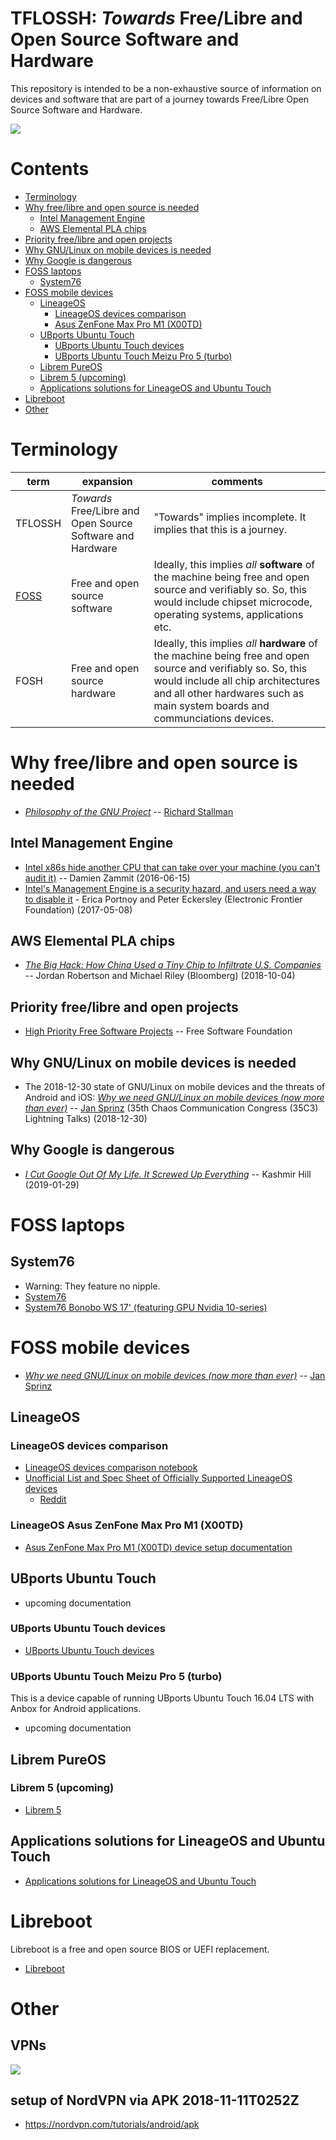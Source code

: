 # TFLOSSH: *Towards* Free/Libre and Open Source Software and Hardware

This repository is intended to be a non-exhaustive source of information on devices and software that are part of a journey towards Free/Libre Open Source Software and Hardware.

![](https://raw.githubusercontent.com/wdbm/TFLOSSH/master/media/rainbow-gathering-gallery-876-786-1479897428.png)

# Contents

- [Terminology](#terminology)
- [Why free/libre and open source is needed](#why-freelibre-and-open-source-is-needed)
    - [Intel Management Engine](#intel-management-engine)
    - [AWS Elemental PLA chips](#aws-elemental-pla-chips)
- [Priority free/libre and open projects](#priority-freelibre-and-open-projects)
- [Why GNU/Linux on mobile devices is needed](#why-GNU/Linux-on-mobile-devices-is-needed)
- [Why Google is dangerous](#why-google-is-dangerous)
- [FOSS laptops](#foss-laptops)
    - [System76](#system76)
- [FOSS mobile devices](#foss-mobile-devices)
    - [LineageOS](#lineageos)
        - [LineageOS devices comparison](#lineageos-devices-comparison)
        - [Asus ZenFone Max Pro M1 (X00TD)](#asus-zenfone-max-pro-m1-x00td)
    - [UBports Ubuntu Touch](#ubports-ubuntu-touch)
        - [UBports Ubuntu Touch devices](#ubports-ubuntu-touch-devices)
        - [UBports Ubuntu Touch Meizu Pro 5 (turbo)](#ubports-ubuntu-touch-meizu-pro-5-turbo)
    - [Librem PureOS](#librem-pureos)
    - [Librem 5 (upcoming)](#librem-5-upcoming)
    - [Applications solutions for LineageOS and Ubuntu Touch](#applications-solutions-for-lineageos-and-ubuntu-touch)
- [Libreboot](#libreboot)
- [Other](#other)

# Terminology

|**term**                                                           |**expansion**                                             |**comments**                                                                                                                                                                                                                      |
|-------------------------------------------------------------------|----------------------------------------------------------|----------------------------------------------------------------------------------------------------------------------------------------------------------------------------------------------------------------------------------|
|TFLOSSH                                                            |*Towards* Free/Libre and Open Source Software and Hardware|"Towards" implies incomplete. It implies that this is a journey.                                                                                                                                                                  |
|[FOSS](https://en.wikipedia.org/wiki/Free_and_open-source_software)|Free and open source software                             |Ideally, this implies *all* **software** of the machine being free and open source and verifiably so. So, this would include chipset microcode, operating systems, applications etc.                                              |
|FOSH                                                               |Free and open source hardware                             |Ideally, this implies *all* **hardware** of the machine being free and open source and verifiably so. So, this would include all chip architectures and all other hardwares such as main system boards and communciations devices.|

# Why free/libre and open source is needed

- [*Philosophy of the GNU Project*](https://www.gnu.org/philosophy/philosophy.html) -- [Richard Stallman](https://en.wikipedia.org/wiki/Richard_Stallman)

## Intel Management Engine

- [Intel x86s hide another CPU that can take over your machine (you can't audit it)](https://boingboing.net/2016/06/15/intel-x86-processors-ship-with.html) -- Damien Zammit (2016-06-15)
- [Intel's Management Engine is a security hazard, and users need a way to disable it](https://www.eff.org/deeplinks/2017/05/intels-management-engine-security-hazard-and-users-need-way-disable-it) - Erica Portnoy and Peter Eckersley (Electronic Frontier Foundation) (2017-05-08)

## AWS Elemental PLA chips

- [*The Big Hack: How China Used a Tiny Chip to Infiltrate U.S. Companies*](https://www.bloomberg.com/news/features/2018-10-04/the-big-hack-how-china-used-a-tiny-chip-to-infiltrate-america-s-top-companies) -- Jordan Robertson
and Michael Riley (Bloomberg) (2018-10-04)

## Priority free/libre and open projects

- [High Priority Free Software Projects](https://www.fsf.org/campaigns/priority-projects) -- Free Software Foundation

## Why GNU/Linux on mobile devices is needed

- The 2018-12-30 state of GNU/Linux on mobile devices and the threats of Android and iOS: [*Why we need GNU/Linux on mobile devices (now more than ever)*](https://c3lt.de/35c3/talk/BRKHHG) -- [Jan Sprinz](https://github.com/neothethird) (35th Chaos Communication Congress (35C3) Lightning Talks) (2018-12-30)

## Why Google is dangerous

- [*I Cut Google Out Of My Life. It Screwed Up Everything*](https://gizmodo.com/i-cut-google-out-of-my-life-it-screwed-up-everything-1830565500) -- Kashmir Hill (2019-01-29)

# FOSS laptops

## System76

- Warning: They feature no nipple.
- [System76](https://system76.com/laptops)
- [System76 Bonobo WS 17' (featuring GPU Nvidia 10-series)](https://system76.com/laptops/bonobo)

# FOSS mobile devices

- [*Why we need GNU/Linux on mobile devices (now more than ever)*](https://c3lt.de/35c3/talk/BRKHHG) -- [Jan Sprinz](https://github.com/neothethird)

## LineageOS

### LineageOS devices comparison

- [LineageOS devices comparison notebook](devices.ipynb)
- [Unofficial List and Spec Sheet of Officially Supported LineageOS devices](https://docs.google.com/spreadsheets/d/1swcOWw_KcSaE8otSa-1rthq7bLLmfsNZMWnVF5XCd1o/edit#gid=0)
    - [Reddit](https://www.reddit.com/r/LineageOS/comments/7w6nl3/unofficial_list_and_spec_sheet_of_officially/)

### LineageOS Asus ZenFone Max Pro M1 (X00TD)

- [Asus ZenFone Max Pro M1 (X00TD) device setup documentation](X00TD.md)

## UBports Ubuntu Touch

- upcoming documentation

### UBports Ubuntu Touch devices

- [UBports Ubuntu Touch devices](https://devices.ubuntu-touch.io)

### UBports Ubuntu Touch Meizu Pro 5 (turbo)

This is a device capable of running UBports Ubuntu Touch 16.04 LTS with Anbox for Android applications.

- upcoming documentation

## Librem PureOS

### Librem 5 (upcoming)

- [Librem 5](https://puri.sm/products/librem-5)

## Applications solutions for LineageOS and Ubuntu Touch

- [Applications solutions for LineageOS and Ubuntu Touch](applications.md)

# Libreboot

Libreboot is a free and open source BIOS or UEFI replacement.

- [Libreboot](https://libreboot.org)

# Other

## VPNs

![](https://raw.githubusercontent.com/wdbm/TFLOSSH/master/media/2018-11-10T184615.png)

## setup of NordVPN via APK 2018-11-11T0252Z

- <https://nordvpn.com/tutorials/android/apk>

